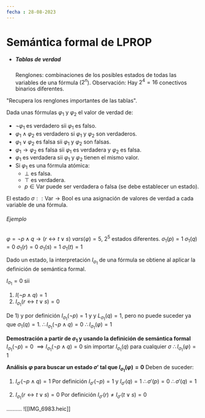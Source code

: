 ```yaml
---
fecha : 28-08-2023
---
```

# Semántica formal de LPROP
- ##### Tablas de verdad
	Renglones: combinaciones de los posibles estados de todas las variables de una fórmula ($2^n$).
	Observación: Hay $2^{4}= 16$ conectivos binarios diferentes.

"Recupera los renglones importantes de las tablas".

Dada unas fórmulas $\varphi_1$ y $\varphi_2$ el valor de verdad de:
- $\neg \varphi_1$ es verdadero sii $\varphi_1$ es falso.
- $\varphi_{1}\land \varphi_{2}$ es verdadero si $\varphi_1$ y $\varphi_2$ son verdaderos.
- $\varphi_{1} \lor \varphi_{2}$ es falsa sii $\varphi_{1}$ y $\varphi_2$ son falsas.
- $\varphi_{1} \rightarrow \varphi_{2}$ es falsa sii $\varphi_{1}$ es verdadera y $\varphi_{2}$ es falsa.
- $\varphi_{1}$ es verdadera sii $\varphi_1$ y $\varphi_2$ tienen el mismo valor.
- Si $\varphi_1$ es una fórmula atómica: 
	- $\bot$ es falsa.
	- $\top$ es verdadera.
	- $p \in \textrm{Var}$ puede ser verdadera o falsa (se debe establecer un estado).

El estado $\sigma :: \textrm{Var} \rightarrow \textrm{Bool}$  es una asignación de valores de verdad a cada variable de una fórmula.
###### Ejemplo
$\varphi = \neg p \land q \rightarrow (r \leftrightarrow t \lor s)$
$vars(\varphi) = 5$, $2^5$ estados diferentes.
$\sigma_{1}(p)= 1$
$\sigma_{1}(q) = 0$
$\sigma_{1}(r)=0$
$\sigma_{1}(s)=1$
$\sigma_{1}(t)=1$

Dado un estado, la interpretación $I_{\sigma_{1}}$ de una fórmula se obtiene al aplicar la definición de semántica formal.

$I_{\sigma_{1}} = 0$ sii
1) $I(\neg p \land q) = 1$  
2) $I_{\sigma_{1}}(r \leftrightarrow t \lor s) = 0$

 De 1) y por definición $I_{\sigma_{1}}(\neg p) = 1$ y y $L_{\sigma_{1}}(q) = 1$, pero no puede suceder ya que $\sigma_{1}(q) = 1$.
 $\therefore I_{\sigma_{1}}(\neg p \land q) = 0$
 $\therefore I_{\sigma_{1}}(\varphi) = 1$

**Demostración a partir de $\sigma_1$ y usando la definición de semántica formal**
$I_{\sigma_{1}}(\neg p) = 0$
$\implies I_{\sigma_{1}}(\neg p \land q) = 0$ sin importar $I_{\sigma_{1}}(q)$ para cualquier $\sigma$
$\therefore I_{\sigma_{1}}(\varphi) = 1$ 

**Análisis $\varphi$ para buscar un estado $\sigma'$ tal que $I_{\sigma_{1}}(\varphi)=0$**
Deben de suceder:
1) $I_{\sigma'}(\neg p \land q) = 1$
	Por definición $I_{\sigma'}(\neg p) = 1$ y $I_{\sigma'}(q) = 1$
	$\therefore \sigma'(p) = 0$
	$\therefore \sigma'(q) = 1$
	
2) $I_{\sigma_{1}}(r \leftrightarrow t \lor s) = 0$
	Por definición $I_{\sigma'}(r) \neq I_{\sigma'}(t \lor s) = 0$
	

..........
![[IMG_6983.heic]]
	

